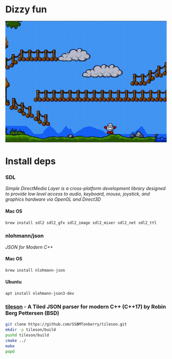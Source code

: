 # Dizzy fun

![](https://raw.githubusercontent.com/darvik80/dizzy/master/doc/capture.gif)

# Install deps

### SDL
*Simple DirectMedia Layer is a cross-platform development library designed to provide low level access to audio, keyboard, mouse, joystick, and graphics hardware via OpenGL and Direct3D*

#### Mac OS
```bash
brew install sdl2 sdl2_gfx sdl2_image sdl2_mixer sdl2_net sdl2_ttl
```

###  nlohmann/json
*JSON for Modern C++*

#### Mac OS
```bash
brew install nlohmann-json
```

#### Ubuntu
```bash
apt install nlohmann-json3-dev
```

### [tileson](https://github.com/SSBMTonberry/tileson) - A Tiled JSON parser for modern C++ (C++17) by Robin Berg Pettersen (BSD)
```bash
git clone https://github.com/SSBMTonberry/tileson.git
mkdir -p tileson/build
pushd tileson/build
cmake ../
make
popd
```

